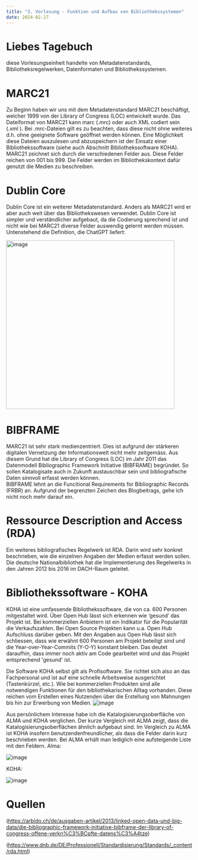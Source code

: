 ```yaml
---
title: "3. Vorlesung - Funktion und Aufbau von Bibliothekssystemen"
date: 2024-02-27
---
```


# Liebes Tagebuch
diese Vorlesungseinheit handelte von Metadatenstandards, Bibliotheksregelwerken, Datenformaten und Bibliothekssystemen. 

# MARC21 
Zu Beginn haben wir uns mit dem Metadatenstandard MARC21 beschäftigt, welcher 1999 von der Library of Congress (LOC) entwickelt wurde. Das Dateiformat von MARC21 kann marc (.mrc) oder auch XML codiert sein (.xml ). Bei .mrc-Dateien gilt es zu beachten, dass diese nicht ohne weiteres d.h. ohne geeignete Software geöffnet werden können. Eine Möglichkeit diese Dateien auszulesen und abzuspeichern ist der Einsatz einer Bibliothekssoftware (siehe auch Abschnitt Bibliothekssoftware KOHA).  
MARC21 zeichnet sich durch die verschiedenen Felder aus. Diese Felder reichen von 001 bis 999. Die Felder werden im Bibliothekskontext dafür genutzt die Medien zu beschreiben.

# Dublin Core
Dublin Core ist ein weiterer Metadatenstandard. Anders als MARC21 wird er aber auch weit über das Bibliothekswesen verwendet. Dublin Core ist simpler und verständlicher aufgebaut, da die Codierung sprechend ist und nicht wie bei MARC21 diverse Felder auswendig gelernt werden müssen. Untenstehend die Definition, die ChatGPT liefert:

<img width="454" alt="image" src="https://github.com/nathaliewic/lerntagebuch/assets/160014832/1a0bea8a-2ba9-49ae-a524-44cc7025960d">

# BIBFRAME
MARC21 ist sehr stark medienzentriert. Dies ist aufgrund der stärkeren digitalen Vernetzung der Informationswelt nicht mehr zeitgemäss. Aus diesem Grund hat die Library of Congress (LOC) im Jahr 2011 das Datenmodell Bibliographic Framework Initiative (BIBFRAME) begründet. So sollen Katalogisate auch in Zukunft austauschbar sein und bibliografische Daten sinnvoll erfasst werden können.  
BIBFRAME lehnt an die Funcitional Requirements for Bibliographic Records (FRBR) an. Aufgrund der begrenzten Zeichen des Blogbeitrags, gehe ich nicht noch mehr darauf ein.

# Ressource Description and Access (RDA)
Ein weiteres bibliografisches Regelwerk ist RDA. Darin wird sehr konkret beschrieben, wie die einzelnen Angaben der Medien erfasst werden sollen. Die deutsche Nationalbibliothek hat die Implementierung des Regelwerks in den Jahren 2012 bis 2016 im DACH-Raum geleitet. 

# Bibliothekssoftware - KOHA 
KOHA ist eine umfassende Bibliothekssoftware, die von ca. 600 Personen mitgestaltet wird. Über Open Hub lässt sich erkennen wie ‘gesund’ das Projekt ist. Bei kommerziellen Anbietern ist ein Indikator für die Popularität die Verkaufszahlen. Bei Open Source Projekten kann u.a. Open Hub Aufschluss darüber geben. Mit den Angaben aus Open Hub lässt sich schliessen, dass wie erwähnt 600 Personen am Projekt beteiligt sind und die Year-over-Year-Commits (Y-O-Y) konstant bleiben. Das deutet daraufhin, dass immer noch aktiv am Code gearbeitet wird und das Projekt entsprechend 'gesund' ist. 

Die Software KOHA selbst gilt als Profisoftware. Sie richtet sich also an das Fachpersonal und ist auf eine schnelle Arbeitsweise ausgerichtet (Tastenkürzel, etc.). Wie bei kommerziellen Produkten sind alle notwendigen Funktionen für den bibliothekarischen Alltag vorhanden. Diese reichen vom Erstellen eines Nutzenden über die Erstellung von Mahnungen bis hin zur Erwerbung von Medien. 
 ![image](https://github.com/nathaliewic/lerntagebuch/assets/160014832/af972354-cbc5-4219-b42e-5d6501063e2d)

Aus persönlichem Interesse habe ich die Katalogisierungsoberfläche von ALMA und KOHA verglichen. Der kurze Vergleich mit ALMA zeigt, dass die Katalogisierungsoberflächen ähnlich aufgebaut sind. Im Vergleich zu ALMA ist KOHA insofern benutzendenfreundlicher, als dass die Felder darin kurz beschrieben werden. Bei ALMA erhält man lediglich eine aufsteigende Liste mit den Feldern.
Alma:

![image](https://github.com/nathaliewic/lerntagebuch/assets/160014832/271170a0-940e-40e1-9bba-16efdfd6e1a4)

KOHA:

![image](https://github.com/nathaliewic/lerntagebuch/assets/160014832/ad110d48-00f8-4e65-8b0e-a5ce01796951)

  # Quellen
  
(https://arbido.ch/de/ausgaben-artikel/2013/linked-open-data-und-big-data/die-bibliographic-framework-initiative-bibframe-der-library-of-congress-offene-verkn%C3%BCpfte-datens%C3%A4tze)

(https://www.dnb.de/DE/Professionell/Standardisierung/Standards/_content/rda.html)
